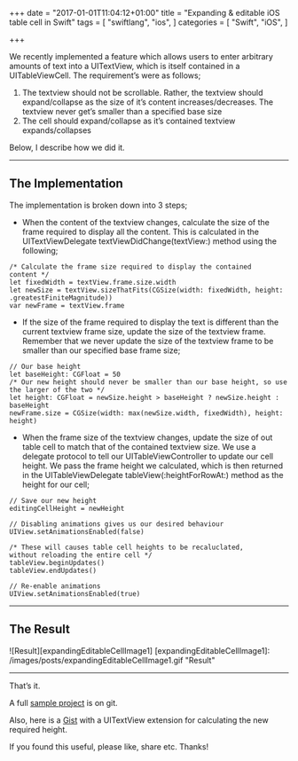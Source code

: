 +++
date = "2017-01-01T11:04:12+01:00"
title = "Expanding & editable iOS table cell in Swift"
tags = [
    "swiftlang",
    "ios",
]
categories = [
    "Swift",
    "iOS",
]

+++

We recently implemented a feature which allows users to enter arbitrary amounts of text into a UITextView, which is itself contained in a UITableViewCell. The requirement’s were as follows;

1. The textview should not be scrollable. Rather, the textview should expand/collapse as the size of it’s content increases/decreases. The textview never get’s smaller than a specified base size
2. The cell should expand/collapse as it’s contained textview expands/collapses


Below, I describe how we did it.

---

## The Implementation
The implementation is broken down into 3 steps;

* When the content of the textview changes, calculate the size of the frame required to display all the content. This is calculated in the UITextViewDelegate textViewDidChange(textView:) method using the following;

```
/* Calculate the frame size required to display the contained
content */
let fixedWidth = textView.frame.size.width
let newSize = textView.sizeThatFits(CGSize(width: fixedWidth, height: .greatestFiniteMagnitude))
var newFrame = textView.frame
```

* If the size of the frame required to display the text is different than the current textview frame size, update the size of the textview frame. Remember that we never update the size of the textview frame to be smaller than our specified base frame size;

```
// Our base height
let baseHeight: CGFloat = 50
/* Our new height should never be smaller than our base height, so use the larger of the two */
let height: CGFloat = newSize.height > baseHeight ? newSize.height : baseHeight
newFrame.size = CGSize(width: max(newSize.width, fixedWidth), height: height)
```

* When the frame size of the textview changes, update the size of out table cell to match that of the contained textview size. We use a delegate protocol to tell our UITableViewController to update our cell height. We pass the frame height we calculated, which is then returned in the UITableViewDelegate tableView(:heightForRowAt:) method as the height for our cell;

```
// Save our new height
editingCellHeight = newHeight

// Disabling animations gives us our desired behaviour
UIView.setAnimationsEnabled(false)

/* These will causes table cell heights to be recaluclated,
without reloading the entire cell */
tableView.beginUpdates()
tableView.endUpdates()

// Re-enable animations
UIView.setAnimationsEnabled(true)
```

---

## The Result

![Result][expandingEditableCellImage1]
[expandingEditableCellImage1]: /images/posts/expandingEditableCellImage1.gif "Result"

---

That’s it. 

A full [sample project](https://github.com/superpeteblaze/ExpandingEditableCell) is on git.

Also, here is a [Gist](https://gist.github.com/superpeteblaze/81d4588cfd850b9c1316628993c1f3d3) with a UITextView extension for calculating the new required height. 

If you found this useful, please like, share etc. Thanks!
